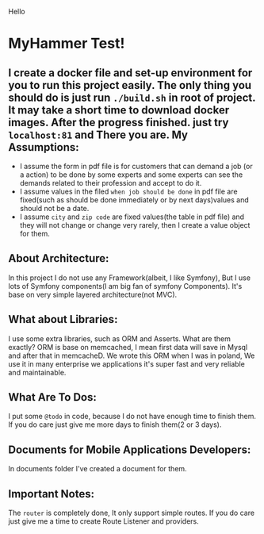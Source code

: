 Hello

MyHammer Test!
===

I create a docker file and set-up environment for you to run this project easily.
The only thing you should do is just run `./build.sh` in root of project.
It may take a short time to download docker images.
After the progress finished. just try `localhost:81` and There you are. 
My Assumptions:
---
- I assume the form in pdf file is for customers that can demand a job (or a action) to be done by some experts and some experts can see the demands related to their profession and accept to do it.
- I assume values in the filed `when job should be done` in pdf file are fixed(such as should be done immediately or by next days)values and should not be a date. 
- I assume `city` and `zip code` are fixed values(the table in pdf file) and they will not change or change very rarely, then I create a value object for them.

About Architecture:
---
In this project I do not use any Framework(albeit, I like Symfony), But I use lots of Symfony components(I am big fan of symfony Components).
It's base on very simple layered architecture(not MVC).

What about Libraries:
---
I use some extra libraries, such as ORM and Asserts.
What are them exactly? ORM is base on memcached, I mean first data will save in Mysql and after that in memcacheD.
We wrote this ORM when I was in poland, We use it in many enterprise we applications it's super fast and very reliable and maintainable.

What Are To Dos:
--
I put some `@todo` in code, because I do not have enough time to finish them. If you do care just give me more days to finish them(2 or 3 days).

Documents for Mobile Applications Developers:
--
In documents folder I've created a document for them.
 
Important Notes:
---
The `router` is completely done, It only support simple routes.
 If you do care just give me a time to create Route Listener and providers. 